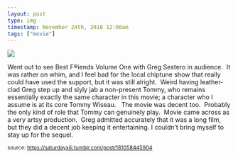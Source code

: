 ```yaml
---
layout: post
type: img
timestamp: November 24th, 2018 12:00am
tags: ["movie"]
---
```

<img src="https://saturdayxiii.github.io/media/181058445904.jpg"/>

Went out to see Best F&reg;iends Volume One with Greg Sestero in audience.  It was rather on whim, and I feel bad for the local chiptune show that really could have used the support, but it was still alright.  Weird having leather-clad Greg step up and slyly jab a non-present Tommy, who remains essentially exactly the same character in this movie; a character who I assume is at its core Tommy Wiseau.  
The movie was decent too.  Probably the only kind of role that Tommy can genuinely play.  Movie came across as a very artsy production.  Greg admitted accurately that it was a long film, but they did a decent job keeping it entertaining.
I couldn’t bring myself to stay up for the sequel.
 
  
<small>source: https://saturdayxiii.tumblr.com/post/181058445904</small>